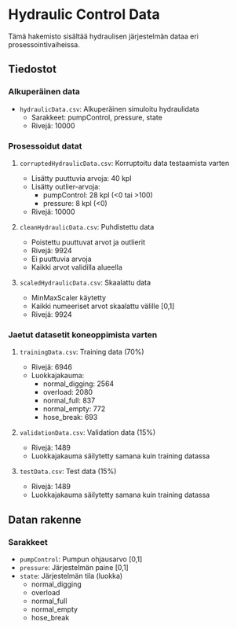 # Hydraulic Control Data

Tämä hakemisto sisältää hydraulisen järjestelmän dataa eri prosessointivaiheissa.

## Tiedostot

### Alkuperäinen data
- `hydraulicData.csv`: Alkuperäinen simuloitu hydraulidata
  - Sarakkeet: pumpControl, pressure, state
  - Rivejä: 10000

### Prosessoidut datat
1. `corruptedHydraulicData.csv`: Korruptoitu data testaamista varten
   - Lisätty puuttuvia arvoja: 40 kpl
   - Lisätty outlier-arvoja:
     * pumpControl: 28 kpl (<0 tai >100)
     * pressure: 8 kpl (<0)
   - Rivejä: 10000

2. `cleanHydraulicData.csv`: Puhdistettu data
   - Poistettu puuttuvat arvot ja outlierit
   - Rivejä: 9924
   - Ei puuttuvia arvoja
   - Kaikki arvot validilla alueella

3. `scaledHydraulicData.csv`: Skaalattu data
   - MinMaxScaler käytetty
   - Kaikki numeeriset arvot skaalattu välille [0,1]
   - Rivejä: 9924

### Jaetut datasetit koneoppimista varten
1. `trainingData.csv`: Training data (70%)
   - Rivejä: 6946
   - Luokkajakauma:
     * normal_digging: 2564
     * overload: 2080
     * normal_full: 837
     * normal_empty: 772
     * hose_break: 693

2. `validationData.csv`: Validation data (15%)
   - Rivejä: 1489
   - Luokkajakauma säilytetty samana kuin training datassa

3. `testData.csv`: Test data (15%)
   - Rivejä: 1489
   - Luokkajakauma säilytetty samana kuin training datassa

## Datan rakenne

### Sarakkeet
- `pumpControl`: Pumpun ohjausarvo [0,1]
- `pressure`: Järjestelmän paine [0,1]
- `state`: Järjestelmän tila (luokka)
  * normal_digging
  * overload
  * normal_full
  * normal_empty
  * hose_break
